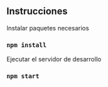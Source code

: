 ## Instrucciones

Instalar paquetes necesarios

### `npm install`

Ejecutar el servidor de desarrollo

### `npm start`
